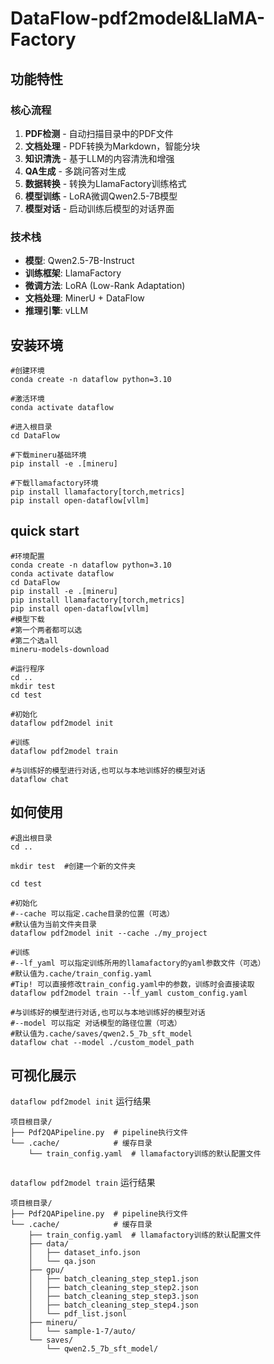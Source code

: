 # DataFlow-pdf2model&LlaMA-Factory

## 功能特性

### 核心流程

1. **PDF检测** - 自动扫描目录中的PDF文件
2. **文档处理** - PDF转换为Markdown，智能分块
3. **知识清洗** - 基于LLM的内容清洗和增强
4. **QA生成** - 多跳问答对生成
5. **数据转换** - 转换为LlamaFactory训练格式
6. **模型训练** - LoRA微调Qwen2.5-7B模型
7. **模型对话** - 启动训练后模型的对话界面

### 技术栈

- **模型**: Qwen2.5-7B-Instruct
- **训练框架**: LlamaFactory
- **微调方法**: LoRA (Low-Rank Adaptation)
- **文档处理**: MinerU + DataFlow
- **推理引擎**: vLLM

## 安装环境

```
#创建环境
conda create -n dataflow python=3.10

#激活环境
conda activate dataflow

#进入根目录
cd DataFlow

#下载mineru基础环境
pip install -e .[mineru]

#下载llamafactory环境
pip install llamafactory[torch,metrics]
pip install open-dataflow[vllm]
```



## quick start

```
#环境配置
conda create -n dataflow python=3.10
conda activate dataflow
cd DataFlow
pip install -e .[mineru]
pip install llamafactory[torch,metrics]
pip install open-dataflow[vllm]
#模型下载
#第一个两者都可以选
#第二个选all
mineru-models-download

#运行程序
cd ..
mkdir test
cd test

#初始化 
dataflow pdf2model init

#训练
dataflow pdf2model train

#与训练好的模型进行对话,也可以与本地训练好的模型对话
dataflow chat
```





## 如何使用

```
#退出根目录
cd ..

mkdir test  #创建一个新的文件夹

cd test

#初始化 
#--cache 可以指定.cache目录的位置（可选）
#默认值为当前文件夹目录
dataflow pdf2model init --cache ./my_project

#训练
#--lf_yaml 可以指定训练所用的llamafactory的yaml参数文件（可选）
#默认值为.cache/train_config.yaml
#Tip! 可以直接修改train_config.yaml中的参数，训练时会直接读取
dataflow pdf2model train --lf_yaml custom_config.yaml

#与训练好的模型进行对话,也可以与本地训练好的模型对话
#--model 可以指定 对话模型的路径位置（可选）
#默认值为.cache/saves/qwen2.5_7b_sft_model
dataflow chat --model ./custom_model_path
```



## 可视化展示

`dataflow pdf2model init` 运行结果

```
项目根目录/
├── Pdf2QAPipeline.py  # pipeline执行文件
└── .cache/            # 缓存目录
    └── train_config.yaml  # llamafactory训练的默认配置文件


```



`dataflow pdf2model train`  运行结果

```
项目根目录/
├── Pdf2QAPipeline.py  # pipeline执行文件
└── .cache/            # 缓存目录
    ├── train_config.yaml  # llamafactory训练的默认配置文件
    ├── data/
    │   ├── dataset_info.json
    │   └── qa.json
    ├── gpu/
    │   ├── batch_cleaning_step_step1.json
    │   ├── batch_cleaning_step_step2.json
    │   ├── batch_cleaning_step_step3.json
    │   ├── batch_cleaning_step_step4.json
    │   └── pdf_list.jsonl
    ├── mineru/
    │   └── sample-1-7/auto/
    └── saves/
        └── qwen2.5_7b_sft_model/
```





